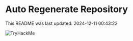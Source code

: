 # Auto Regenerate Repository

This README was last updated: 2024-12-11 00:43:22

 ![TryHackMe](https://tryhackme.com/badge/533634)